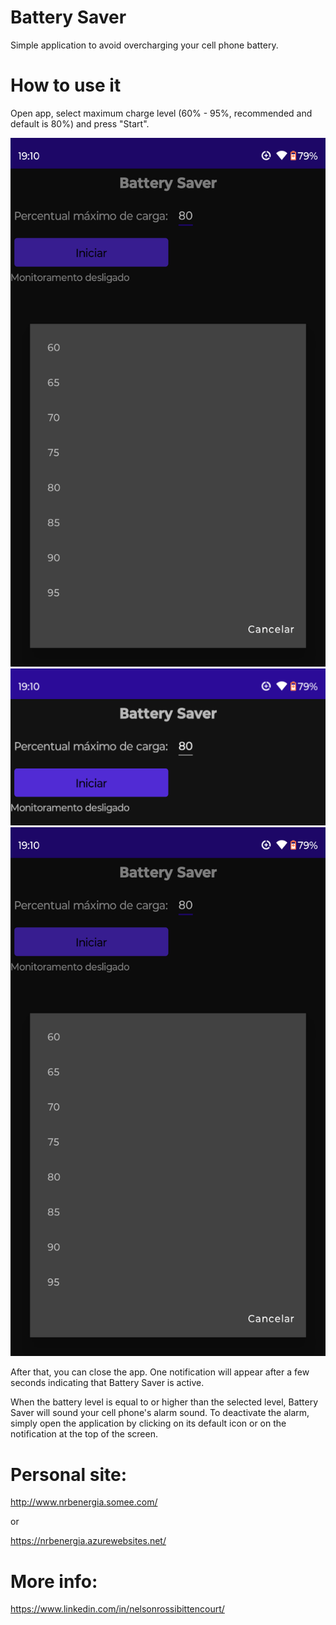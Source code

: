 # Battery Saver

Simple application to avoid overcharging your cell phone battery.

# How to use it

Open app, select maximum charge level (60% - 95%, recommended and default is 80%) and press "Start".

<img src="images/battery_saver_level_selection.png" width="800">
<img src="images/battery_saver_main_screen.png" width="800">
<img src="images/battery_saver_level_selection.png" width="800">

After that, you can close the app. One notification will appear after a few seconds indicating that 
Battery Saver is active.

When the battery level is equal to or higher than the selected level, 
Battery Saver will sound your cell phone's alarm sound. To deactivate the alarm, simply open the application by clicking on its default icon or on the notification at the top of the screen.


# Personal site:
http://www.nrbenergia.somee.com/  

or

https://nrbenergia.azurewebsites.net/

# More info:
https://www.linkedin.com/in/nelsonrossibittencourt/
